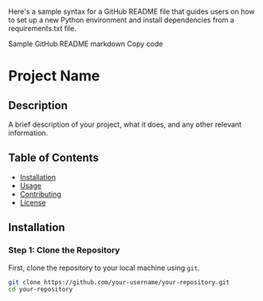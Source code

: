 
Here's a sample syntax for a GitHub README file that guides users on how to set up a new Python environment and install dependencies from a requirements.txt file.

Sample GitHub README
markdown
Copy code
# Project Name

## Description
A brief description of your project, what it does, and any other relevant information.

## Table of Contents
- [Installation](#installation)
- [Usage](#usage)
- [Contributing](#contributing)
- [License](#license)

## Installation

### Step 1: Clone the Repository
First, clone the repository to your local machine using `git`.

```sh
git clone https://github.com/your-username/your-repository.git
cd your-repository
```
